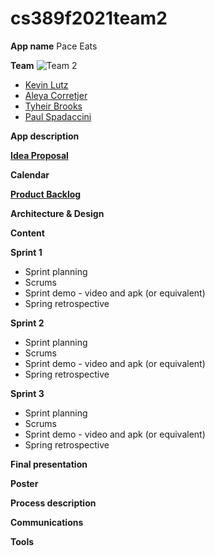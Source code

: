 # cs389f2021team2

**App name**
Pace Eats

**Team** 
![Team 2](https://i.imgur.com/ZAdsBFy.jpg)
* [Kevin Lutz](https://github.com/kevinrlutz)
* [Aleya Corretjer](https://github.com/aleyacorretjer)
* [Tyheir Brooks](https://github.com/tydolla00)
* [Paul Spadaccini](https://github.com/spadpaul)

**App description**

**[Idea Proposal](https://docs.google.com/document/d/1Njk3AQPWHmfTjU64ocGTOqFZbfn33G_1rbS3lhi4GrI/edit?usp=sharing)**

**Calendar**

**[Product Backlog](https://docs.google.com/spreadsheets/d/1xys8Q9vTms0ymemaeHigXtiNj50Fye2CS_pDN9jDKE8/edit?usp=sharing)**

**Architecture & Design**

**Content**

**Sprint 1**

* Sprint planning
* Scrums
* Sprint demo - video and apk (or equivalent)
* Spring retrospective

**Sprint 2**

* Sprint planning
* Scrums
* Sprint demo - video and apk (or equivalent)
* Spring retrospective

**Sprint 3** 

* Sprint planning
* Scrums
* Sprint demo - video and apk (or equivalent)
* Spring retrospective

**Final presentation**

**Poster**

**Process description**

**Communications**

**Tools**
